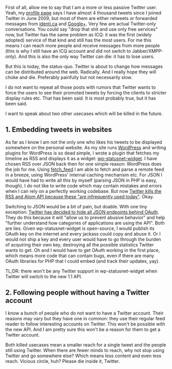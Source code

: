<html><body><p>First of all, allow me to say that I am a more or less passive Twitter user. Yeah, my <a href="https://twitter.com/zhenech">profile page</a> says I have almost 4 thousand tweets since I joined Twitter in June 2009, but most of them are either retweets or forwarded messages from <a href="http://identi.ca/evgeni">identi.ca</a> and <a href="https://plus.google.com/u/0/105271275393941803154">Google+</a>. Very few are actual Twitter-only conversations. You could say "drop that shit and use only free services" now, but Twitter has the same problem as ICQ: it was the first (widely adopted) service of that kind and still has the most users. For me this means I can reach more people and receive messages from more people (this is why I still have an ICQ account and did not switch to Jabber/XMPP-only). And this is also the only way Twitter can die: it has to lose users.

But this is today, the status-quo. Twitter is about to change how messages can be distributed around the web. Radically. And I really hope they will choke and die. Preferably painfully but not necessarily slow.

I do not want to repeat all those posts with rumors that Twitter wants to force the users to see their promoted tweets by forcing the clients to stricter display rules etc. That has been said. It is most probably true, but it has been said.

I want to speak about two other usecases which will be killed in the future.

</p><h2>1. Embedding tweets in websites</h2>

As far as I know I am not the only one who likes his tweets to be displayed somewhere on the personal website. As my site runs <a href="http://www.wordpress.org">WordPress</a> and writing plugins for WordPress is so dead simple, I wrote a plugin that fetches my timeline as RSS and displays it as a widget: <a href="http://github.com/evgeni/wp-statusnet-widget">wp-statusnet-widget</a>. I have chosen RSS over JSON back then for one simple reason: WordPress does the job for me. Using <a href="http://codex.wordpress.org/Function_Reference/fetch_feed">fetch_feed</a> I am able to fetch and parse a remote feed in a breeze, using WordPress' internal caching mechanism etc. For JSON I would have had to write all this by myself (parsing JSON in PHP is easy, though). I do not like to write code which may contain mistakes and errors when I can rely on a perfectly working codebase. But now <a href="https://dev.twitter.com/docs/api/1.1/overview#JSON_support_only">Twitter kills the RSS and Atom API because these "are infrequently used today"</a>. Okay.

Switching to JSON would be a bit of pain, but doable. With one tiny exception: <a href="https://dev.twitter.com/docs/api/1.1/overview#Authentication_required_on_all_endpoints">Twitter has decided to hide all JSON endpoints behind OAuth</a>. They do this because it will "allow us to prevent abusive behavior" and help "further understand how categories of applications are using the API". Both are lies. Given wp-statusnet-widget is open-source, I would publish its OAuth key on the internet and every jackass could copy and abuse it. Or I would not ship a key and every user would have to go through the burden of acquiring their own key, destroying all the possible statistics Twitter wants to get. Oh and I would have to get OAuth working in the first place, which means more code that can contain bugs, even if there are many OAuth libraries for PHP that I could embed (and track their updates, yay).

TL;DR: there won't be any Twitter support in wp-statusnet-widget when Twitter will switch to the new 1.1 API.

<h2>2. Following people without having a Twitter account</h2>

I know a bunch of people who do not want to have a Twitter account. Their reasons may vary but they have one in common: they use their regular feed reader to follow interesting accounts on Twitter. This won't be possible with the new API. And I am pretty sure this won't be a reason for them to get a Twitter account.

Both killed usecases mean a smaller reach for a single tweet and the people still using Twitter. When there are fewer minds to reach, why not stop using Twitter and go somewhere else? Which means less content and even less reach. Vicious circle, huh? Please die inside it, Twitter.</body></html>